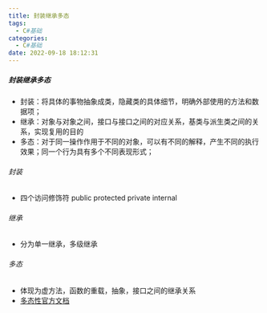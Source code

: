 ```yaml
---
title: 封装继承多态
tags:
  - C#基础
categories:
  - C#基础
date: 2022-09-18 18:12:31
---
```


##### 封装继承多态

* 封装：将具体的事物抽象成类，隐藏类的具体细节，明确外部使用的方法和数据项；
* 继承：对象与对象之间，接口与接口之间的对应关系，基类与派生类之间的关系，实现复用的目的
* 多态：对于同一操作作用于不同的对象，可以有不同的解释，产生不同的执行效果；同一个行为具有多个不同表现形式；

###### 封装

* 四个访问修饰符 public protected private internal

###### 继承

* 分为单一继承，多级继承

###### 多态

* 体现为虚方法，函数的重载，抽象，接口之间的继承关系
* [多态性官方文档](https://learn.microsoft.com/zh-cn/dotnet/csharp/fundamentals/object-oriented/polymorphism)
